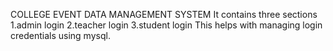 COLLEGE EVENT DATA MANAGEMENT SYSTEM
It contains three sections
               1.admin login
               2.teacher login
               3.student login
This helps with managing login credentials using mysql.
